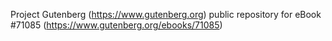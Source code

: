 Project Gutenberg (https://www.gutenberg.org) public repository for
eBook #71085 (https://www.gutenberg.org/ebooks/71085)
